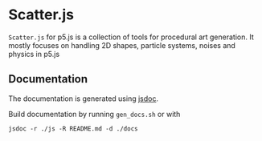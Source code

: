 # Scatter.js
`Scatter.js` for p5.js is a collection of tools for procedural art generation. It mostly focuses on handling 2D shapes, particle systems, noises and physics in p5.js

## Documentation
The documentation is generated using [jsdoc](https://github.com/jsdoc/jsdoc).

Build documentation by running `gen_docs.sh` or with

```
jsdoc -r ./js -R README.md -d ./docs
```

